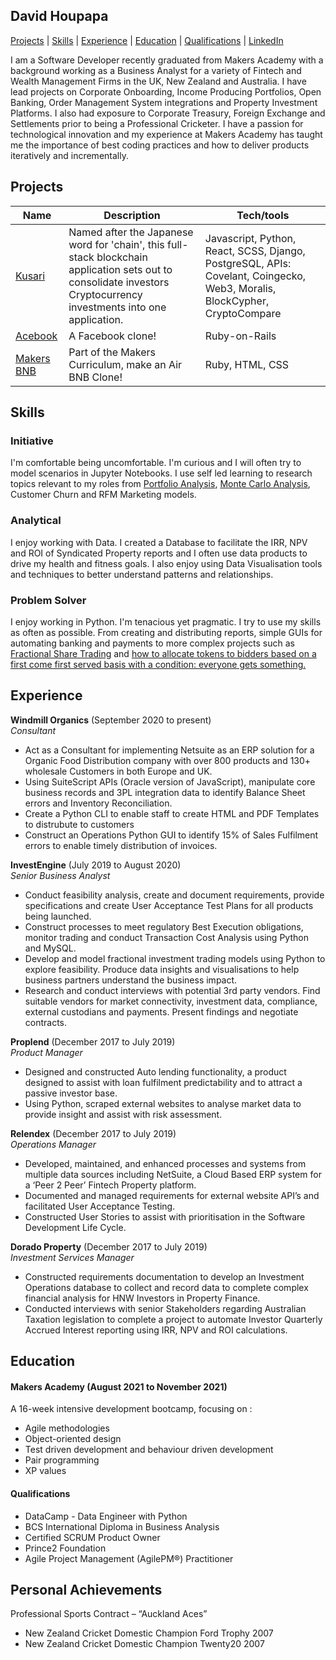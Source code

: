 ## David Houpapa
[Projects](#Projects) | [Skills](#Skills) | [Experience](#Experience) | [Education](#Education) | [Qualifications](#Qualifications) | [LinkedIn](https://www.linkedin.com/in/davidhoupapa) 

I am a Software Developer recently graduated from Makers Academy with a background working as a Business Analyst for a variety of Fintech and Wealth Management Firms in the UK, New Zealand and Australia. I have lead projects on Corporate Onboarding, Income Producing Portfolios, Open Banking, Order Management System integrations and Property Investment Platforms. I also had exposure to Corporate Treasury, Foreign Exchange and Settlements prior to being a Professional Cricketer. I have a passion for technological innovation and my experience at Makers Academy has taught me the importance of best coding practices and how to deliver products iteratively and incrementally. 

## Projects

| Name                         | Description       | Tech/tools        |
| ---------------------------- | ----------------- | ----------------- |
| [Kusari](https://github.com/EMDevelop/Kusari) | Named after the Japanese word for 'chain', this full-stack blockchain application sets out to consolidate investors Cryptocurrency investments into one application. | Javascript, Python, React, SCSS, Django, PostgreSQL, APIs: Covelant, Coingecko, Web3, Moralis, BlockCypher, CryptoCompare |
| [Acebook](https://acebook-anti-social-media-inc.herokuapp.com/) | A Facebook clone! | Ruby-on-Rails |
| [Makers BNB](https://github.com/dhopz/makers-bnb-post-team) | Part of the Makers Curriculum, make an Air BNB Clone!| Ruby, HTML, CSS

## Skills
### Initiative
I'm comfortable being uncomfortable. I'm curious and I will often try to model scenarios in Jupyter Notebooks. I use self led learning to research topics relevant to my roles from [Portfolio Analysis](https://github.com/dhopz/cv_projects/blob/master/Portfolio%20Analysis.ipynb), [Monte Carlo Analysis](https://github.com/dhopz/cv_projects/blob/master/Monte%20Carlo%20Analysis.ipynb), Customer Churn and RFM Marketing models.

### Analytical
I enjoy working with Data. I created a Database to facilitate the IRR, NPV and ROI of Syndicated Property reports and I often use data products to drive my health and fitness goals. I also enjoy using Data Visualisation tools and techniques to better understand patterns and relationships.

### Problem Solver
I enjoy working in Python. I'm tenacious yet pragmatic. I try to use my skills as often as possible. From creating and distributing reports, simple GUIs for automating banking and payments to more complex projects such as [Fractional Share Trading](https://github.com/dhopz/cv_projects/blob/master/Fractional%20Share%20Scenario.ipynb) and [how to allocate tokens to bidders based on a first come first served basis with a condition: everyone gets something.](https://github.com/dhopz/cv_projects/blob/master/Auto%20allocation%20and%20Scalebacks.ipynb)

## Experience

**Windmill Organics** (September 2020 to present)  
_Consultant_

- Act as a Consultant for implementing Netsuite as an ERP solution for a Organic Food Distribution company with over 800 products and 130+ wholesale Customers in both Europe and UK.
- Using SuiteScript APIs (Oracle version of JavaScript), manipulate core business records and 3PL integration data to identify Balance Sheet errors and Inventory Reconciliation.
- Create a Python CLI to enable staff to create HTML and PDF Templates to distrubute to customers
- Construct an Operations Python GUI to identify 15% of Sales Fulfilment errors to enable timely distribution of invoices. 

**InvestEngine** (July 2019 to August 2020)  
_Senior Business Analyst_

- Conduct feasibility analysis, create and document requirements, provide specifications and create User Acceptance Test Plans for all products being launched.
- Construct processes to meet regulatory Best Execution obligations, monitor trading and conduct Transaction Cost Analysis using Python and MySQL.
- Develop and model fractional investment trading models using Python to explore feasibility. Produce data insights and visualisations to help business partners understand the business impact.
- Research and conduct interviews with potential 3rd party vendors. Find suitable vendors for market connectivity, investment data, compliance, external custodians and payments. Present findings and negotiate contracts.

**Proplend** (December 2017 to July 2019)  
_Product Manager_

- Designed and constructed Auto lending functionality, a product designed to assist with loan fulfilment predictability and to attract a passive investor base.
- Using Python, scraped external websites to analyse market data to provide insight and assist with risk assessment.

**Relendex** (December 2017 to July 2019)  
_Operations Manager_

- Developed, maintained, and enhanced processes and systems from multiple data sources including NetSuite, a Cloud Based ERP system for a ‘Peer 2 Peer’ Fintech Property platform.
- Documented and managed requirements for external website API’s and facilitated User Acceptance Testing.
- Constructed User Stories to assist with prioritisation in the Software Development Life Cycle.

**Dorado Property** (December 2017 to July 2019)  
_Investment Services Manager_

- Constructed requirements documentation to develop an Investment Operations database to collect and record data to complete complex financial analysis for HNW Investors in Property Finance.
- Conducted interviews with senior Stakeholders regarding Australian Taxation legislation to complete a project to automate Investor Quarterly Accrued Interest reporting using IRR, NPV and ROI calculations.

## Education

#### Makers Academy (August 2021 to November 2021)
A 16-week intensive development bootcamp, focusing on :

- Agile methodologies
- Object-oriented design
- Test driven development and behaviour driven development
- Pair programming
- XP values

#### Qualifications

- DataCamp - Data Engineer with Python
- BCS International Diploma in Business Analysis
- Certified SCRUM Product Owner
- Prince2 Foundation
- Agile Project Management (AgilePM®) Practitioner

## Personal Achievements

Professional Sports Contract – “Auckland Aces”
- New Zealand Cricket Domestic Champion Ford Trophy 2007
- New Zealand Cricket Domestic Champion Twenty20 2007

